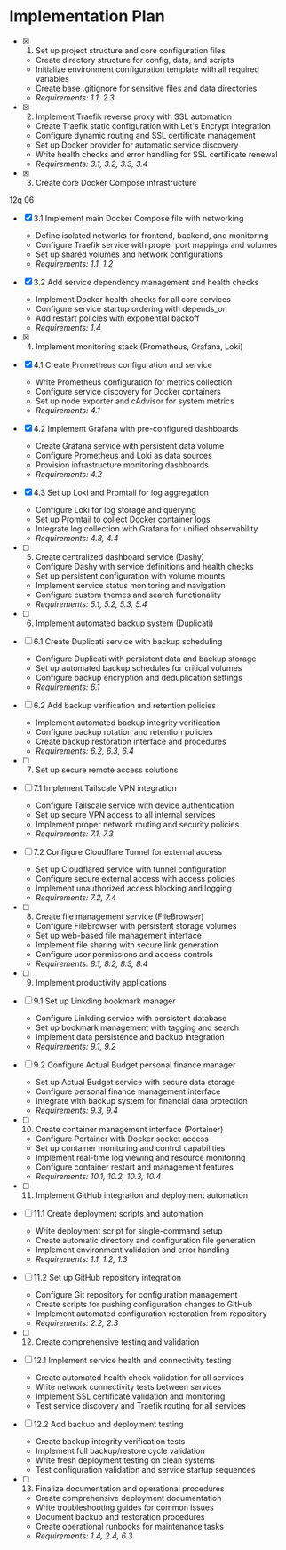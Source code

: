 # Implementation Plan

- [x] 1. Set up project structure and core configuration files
  - Create directory structure for config, data, and scripts
  - Initialize environment configuration template with all required variables
  - Create base .gitignore for sensitive files and data directories
  - _Requirements: 1.1, 2.3_

- [x] 2. Implement Traefik reverse proxy with SSL automation


  - Create Traefik static configuration with Let's Encrypt integration
  - Configure dynamic routing and SSL certificate management
  - Set up Docker provider for automatic service discovery
  - Write health checks and error handling for SSL certificate renewal
  - _Requirements: 3.1, 3.2, 3.3, 3.4_

- [x] 3. Create core Docker Compose infrastructure

 12q 06
- [x] 3.1 Implement main Docker Compose file with networking
  - Define isolated networks for frontend, backend, and monitoring
  - Configure Traefik service with proper port mappings and volumes
  - Set up shared volumes and network configurations
  - _Requirements: 1.1, 1.2_

- [x] 3.2 Add service dependency management and health checks


  - Implement Docker health checks for all core services
  - Configure service startup ordering with depends_on
  - Add restart policies with exponential backoff
  - _Requirements: 1.4_

- [x] 4. Implement monitoring stack (Prometheus, Grafana, Loki)





- [x] 4.1 Create Prometheus configuration and service


  - Write Prometheus configuration for metrics collection
  - Configure service discovery for Docker containers
  - Set up node exporter and cAdvisor for system metrics
  - _Requirements: 4.1_

- [x] 4.2 Implement Grafana with pre-configured dashboards


  - Create Grafana service with persistent data volume
  - Configure Prometheus and Loki as data sources
  - Provision infrastructure monitoring dashboards
  - _Requirements: 4.2_

- [x] 4.3 Set up Loki and Promtail for log aggregation


  - Configure Loki for log storage and querying
  - Set up Promtail to collect Docker container logs
  - Integrate log collection with Grafana for unified observability
  - _Requirements: 4.3, 4.4_

- [ ] 5. Create centralized dashboard service (Dashy)
  - Configure Dashy with service definitions and health checks
  - Set up persistent configuration with volume mounts
  - Implement service status monitoring and navigation
  - Configure custom themes and search functionality
  - _Requirements: 5.1, 5.2, 5.3, 5.4_

- [ ] 6. Implement automated backup system (Duplicati)
- [ ] 6.1 Create Duplicati service with backup scheduling
  - Configure Duplicati with persistent data and backup storage
  - Set up automated backup schedules for critical volumes
  - Configure backup encryption and deduplication settings
  - _Requirements: 6.1_

- [ ] 6.2 Add backup verification and retention policies
  - Implement automated backup integrity verification
  - Configure backup rotation and retention policies
  - Create backup restoration interface and procedures
  - _Requirements: 6.2, 6.3, 6.4_

- [ ] 7. Set up secure remote access solutions
- [ ] 7.1 Implement Tailscale VPN integration
  - Configure Tailscale service with device authentication
  - Set up secure VPN access to all internal services
  - Implement proper network routing and security policies
  - _Requirements: 7.1, 7.3_

- [ ] 7.2 Configure Cloudflare Tunnel for external access
  - Set up Cloudflared service with tunnel configuration
  - Configure secure external access with access policies
  - Implement unauthorized access blocking and logging
  - _Requirements: 7.2, 7.4_

- [ ] 8. Create file management service (FileBrowser)
  - Configure FileBrowser with persistent storage volumes
  - Set up web-based file management interface
  - Implement file sharing with secure link generation
  - Configure user permissions and access controls
  - _Requirements: 8.1, 8.2, 8.3, 8.4_

- [ ] 9. Implement productivity applications
- [ ] 9.1 Set up Linkding bookmark manager
  - Configure Linkding service with persistent database
  - Set up bookmark management with tagging and search
  - Implement data persistence and backup integration
  - _Requirements: 9.1, 9.2_

- [ ] 9.2 Configure Actual Budget personal finance manager
  - Set up Actual Budget service with secure data storage
  - Configure personal finance management interface
  - Integrate with backup system for financial data protection
  - _Requirements: 9.3, 9.4_

- [ ] 10. Create container management interface (Portainer)
  - Configure Portainer with Docker socket access
  - Set up container monitoring and control capabilities
  - Implement real-time log viewing and resource monitoring
  - Configure container restart and management features
  - _Requirements: 10.1, 10.2, 10.3, 10.4_

- [ ] 11. Implement GitHub integration and deployment automation
- [ ] 11.1 Create deployment scripts and automation
  - Write deployment script for single-command setup
  - Create automatic directory and configuration file generation
  - Implement environment validation and error handling
  - _Requirements: 1.1, 1.2, 1.3_

- [ ] 11.2 Set up GitHub repository integration
  - Configure Git repository for configuration management
  - Create scripts for pushing configuration changes to GitHub
  - Implement automated configuration restoration from repository
  - _Requirements: 2.2, 2.3_

- [ ] 12. Create comprehensive testing and validation
- [ ] 12.1 Implement service health and connectivity testing
  - Create automated health check validation for all services
  - Write network connectivity tests between services
  - Implement SSL certificate validation and monitoring
  - Test service discovery and Traefik routing for all services

- [ ] 12.2 Add backup and deployment testing
  - Create backup integrity verification tests
  - Implement full backup/restore cycle validation
  - Write fresh deployment testing on clean systems
  - Test configuration validation and service startup sequences

- [ ] 13. Finalize documentation and operational procedures
  - Create comprehensive deployment documentation
  - Write troubleshooting guides for common issues
  - Document backup and restoration procedures
  - Create operational runbooks for maintenance tasks
  - _Requirements: 1.4, 2.4, 6.3_